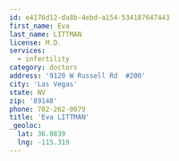 ```yaml
---
id: e4176d12-da8b-4ebd-a154-534187647443
first_name: Eva
last_name: LITTMAN
license: M.D.
services:
  - infertility
category: doctors
address: '9120 W Russell Rd  #200'
city: 'Las Vegas'
state: NV
zip: '89148'
phone: 702-262-0079
title: 'Eva LITTMAN'
_geoloc:
  lat: 36.0839
  lng: -115.319
---
```

